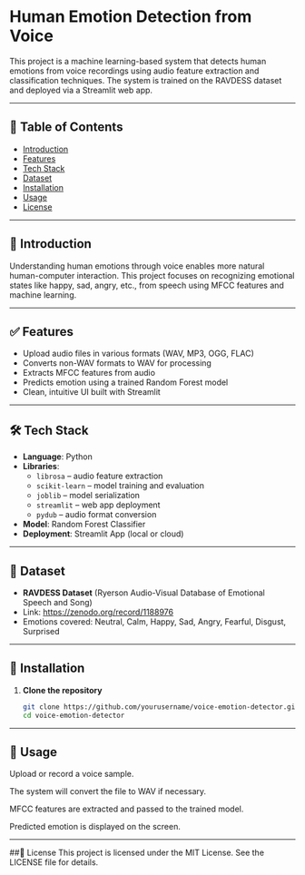 # Human Emotion Detection from Voice

This project is a machine learning-based system that detects human emotions from voice recordings using audio feature extraction and classification techniques. The system is trained on the RAVDESS dataset and deployed via a Streamlit web app.

---

## 📌 Table of Contents

- [Introduction](#introduction)
- [Features](#features)
- [Tech Stack](#tech-stack)
- [Dataset](#dataset)
- [Installation](#installation)
- [Usage](#usage)
- [License](#license)

---

## 🧠 Introduction

Understanding human emotions through voice enables more natural human-computer interaction. This project focuses on recognizing emotional states like happy, sad, angry, etc., from speech using MFCC features and machine learning.

---

## ✅ Features

- Upload audio files in various formats (WAV, MP3, OGG, FLAC)
- Converts non-WAV formats to WAV for processing
- Extracts MFCC features from audio
- Predicts emotion using a trained Random Forest model
- Clean, intuitive UI built with Streamlit

---

## 🛠 Tech Stack

- **Language**: Python
- **Libraries**:
  - `librosa` – audio feature extraction
  - `scikit-learn` – model training and evaluation
  - `joblib` – model serialization
  - `streamlit` – web app deployment
  - `pydub` – audio format conversion
- **Model**: Random Forest Classifier
- **Deployment**: Streamlit App (local or cloud)

---

## 📁 Dataset

- **RAVDESS Dataset** (Ryerson Audio-Visual Database of Emotional Speech and Song)
- Link: https://zenodo.org/record/1188976
- Emotions covered: Neutral, Calm, Happy, Sad, Angry, Fearful, Disgust, Surprised

---

## 🧩 Installation

1. **Clone the repository**
   ```bash
   git clone https://github.com/yourusername/voice-emotion-detector.git
   cd voice-emotion-detector

---

## 🚀 Usage
Upload or record a voice sample.

The system will convert the file to WAV if necessary.

MFCC features are extracted and passed to the trained model.

Predicted emotion is displayed on the screen.

---

##📜 License
This project is licensed under the MIT License. See the LICENSE file for details.

